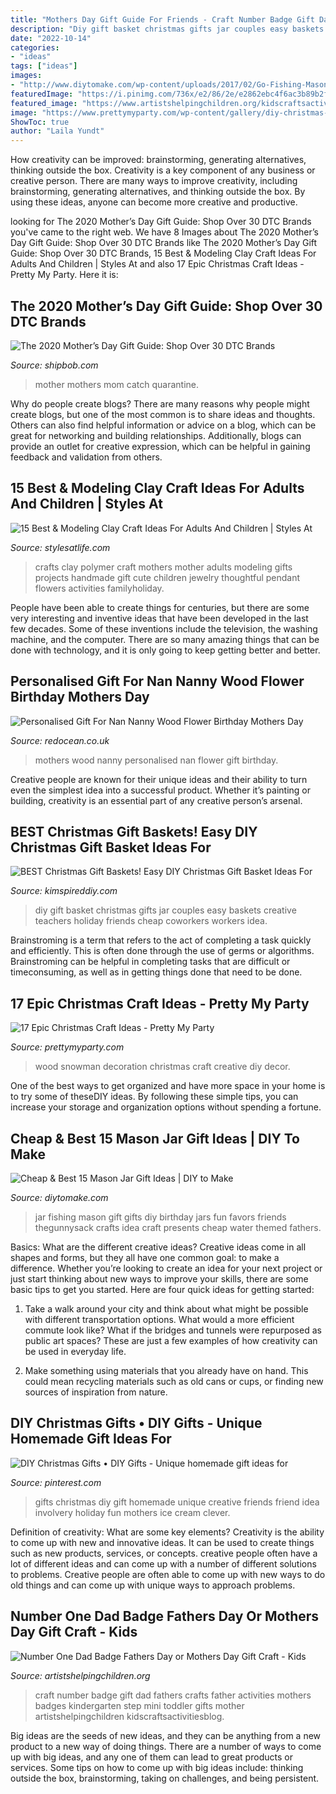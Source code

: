 ```yaml
---
title: "Mothers Day Gift Guide For Friends - Craft Number Badge Gift Dad Fathers Crafts Father Activities Mothers Badges Kindergarten Step Mini Toddler Gifts Mother Artistshelpingchildren Kidscraftsactivitiesblog"
description: "Diy gift basket christmas gifts jar couples easy baskets creative teachers holiday friends cheap coworkers workers idea"
date: "2022-10-14"
categories:
- "ideas"
tags: ["ideas"]
images:
- "http://www.diytomake.com/wp-content/uploads/2017/02/Go-Fishing-Mason-Jar-Gift.jpg"
featuredImage: "https://i.pinimg.com/736x/e2/86/2e/e2862ebc4f6ac3b89b2f8a8bc3131abc.jpg"
featured_image: "https://www.artistshelpingchildren.org/kidscraftsactivitiesblog/wp-content/uploads/2010/06/mini-DSCF3755.jpg"
image: "https://www.prettymyparty.com/wp-content/gallery/diy-christmas-decor/creative-wood-snowman-decoration.jpg"
ShowToc: true
author: "Laila Yundt"
---
```



How creativity can be improved: brainstorming, generating alternatives, thinking outside the box.
Creativity is a key component of any business or creative person. There are many ways to improve creativity, including brainstorming, generating alternatives, and thinking outside the box. By using these ideas, anyone can become more creative and productive.

	

		
looking for The 2020 Mother’s Day Gift Guide: Shop Over 30 DTC Brands you've came to the right web. We have 8 Images about The 2020 Mother’s Day Gift Guide: Shop Over 30 DTC Brands like The 2020 Mother’s Day Gift Guide: Shop Over 30 DTC Brands, 15 Best &amp; Modeling Clay Craft Ideas For Adults And Children | Styles At and also 17 Epic Christmas Craft Ideas - Pretty My Party. Here it is:
		
    
## The 2020 Mother’s Day Gift Guide: Shop Over 30 DTC Brands

<img loading=lazy src="https://www.shipbob.com/wp-content/uploads/2020/04/flowers-for-mother.jpg" onerror="this.onerror=null;this.src='https://tse3.mm.bing.net/th?id=OIP.tqHYplVlfQgLlZoexiprzwHaFS&amp;pid=15.1';" alt="The 2020 Mother’s Day Gift Guide: Shop Over 30 DTC Brands">

_Source: shipbob.com_

>mother mothers mom catch quarantine. 

	

Why do people create blogs?
There are many reasons why people might create blogs, but one of the most common is to share ideas and thoughts. Others can also find helpful information or advice on a blog, which can be great for networking and building relationships. Additionally, blogs can provide an outlet for creative expression, which can be helpful in gaining feedback and validation from others.

    
## 15 Best &amp; Modeling Clay Craft Ideas For Adults And Children | Styles At

<img loading=lazy src="https://www.familyholiday.net/wp-content/uploads/2012/03/polymer-clay-crafts-for-mothers-day-_10.jpg" onerror="this.onerror=null;this.src='https://tse4.mm.bing.net/th?id=OIP.8I2cfX-zyGNWQ0UF_hIvfQHaJ4&amp;pid=15.1';" alt="15 Best &amp; Modeling Clay Craft Ideas For Adults And Children | Styles At">

_Source: stylesatlife.com_

>crafts clay polymer craft mothers mother adults modeling gifts projects handmade gift cute children jewelry thoughtful pendant flowers activities familyholiday. 

	

People have been able to create things for centuries, but there are some very interesting and inventive ideas that have been developed in the last few decades. Some of these inventions include the television, the washing machine, and the computer. There are so many amazing things that can be done with technology, and it is only going to keep getting better and better.

    
## Personalised Gift For Nan Nanny Wood Flower Birthday Mothers Day

<img loading=lazy src="https://www.redocean.co.uk/image/cache/products/18075/image02_2000-1500x1500.jpg" onerror="this.onerror=null;this.src='https://tse2.mm.bing.net/th?id=OIP.XYiCVDocalaK9h7AgXTj7wHaHa&amp;pid=15.1';" alt="Personalised Gift For Nan Nanny Wood Flower Birthday Mothers Day">

_Source: redocean.co.uk_

>mothers wood nanny personalised nan flower gift birthday. 

	

Creative people are known for their unique ideas and their ability to turn even the simplest idea into a successful product. Whether it’s painting or building, creativity is an essential part of any creative person’s arsenal.

    
## BEST Christmas Gift Baskets! Easy DIY Christmas Gift Basket Ideas For

<img loading=lazy src="https://kimspireddiy.com/wp-content/uploads/2018/09/diy-gifts-in-a-jar-379329196.jpg" onerror="this.onerror=null;this.src='https://tse2.mm.bing.net/th?id=OIP.YCWWDpT3wdOTzZ6i1vrflQHaKe&amp;pid=15.1';" alt="BEST Christmas Gift Baskets! Easy DIY Christmas Gift Basket Ideas For">

_Source: kimspireddiy.com_

>diy gift basket christmas gifts jar couples easy baskets creative teachers holiday friends cheap coworkers workers idea. 

	

Brainstroming is a term that refers to the act of completing a task quickly and efficiently. This is often done through the use of germs or algorithms. Brainstroming can be helpful in completing tasks that are difficult or timeconsuming, as well as in getting things done that need to be done.

    
## 17 Epic Christmas Craft Ideas - Pretty My Party

<img loading=lazy src="https://www.prettymyparty.com/wp-content/gallery/diy-christmas-decor/creative-wood-snowman-decoration.jpg" onerror="this.onerror=null;this.src='https://tse4.mm.bing.net/th?id=OIP.n9NETjzuYLWonwRdK21UxQHaJ4&amp;pid=15.1';" alt="17 Epic Christmas Craft Ideas - Pretty My Party">

_Source: prettymyparty.com_

>wood snowman decoration christmas craft creative diy decor. 

	

One of the best ways to get organized and have more space in your home is to try some of theseDIY ideas. By following these simple tips, you can increase your storage and organization options without spending a fortune.

    
## Cheap &amp; Best 15 Mason Jar Gift Ideas | DIY To Make

<img loading=lazy src="http://www.diytomake.com/wp-content/uploads/2017/02/Go-Fishing-Mason-Jar-Gift.jpg" onerror="this.onerror=null;this.src='https://tse2.mm.bing.net/th?id=OIP.zpWgx9cegrULtJFphzjBLQHaK1&amp;pid=15.1';" alt="Cheap &amp; Best 15 Mason Jar Gift Ideas | DIY to Make">

_Source: diytomake.com_

>jar fishing mason gift gifts diy birthday jars fun favors friends thegunnysack crafts idea craft presents cheap water themed fathers. 

	

Basics: What are the different creative ideas?
Creative ideas come in all shapes and forms, but they all have one common goal: to make a difference. Whether you’re looking to create an idea for your next project or just start thinking about new ways to improve your skills, there are some basic tips to get you started. Here are four quick ideas for getting started:
1. Take a walk around your city and think about what might be possible with different transportation options. What would a more efficient commute look like? What if the bridges and tunnels were repurposed as public art spaces? These are just a few examples of how creativity can be used in everyday life.

2. Make something using materials that you already have on hand. This could mean recycling materials such as old cans or cups, or finding new sources of inspiration from nature.

    
## DIY Christmas Gifts • DIY Gifts - Unique Homemade Gift Ideas For

<img loading=lazy src="https://i.pinimg.com/736x/e2/86/2e/e2862ebc4f6ac3b89b2f8a8bc3131abc.jpg" onerror="this.onerror=null;this.src='https://tse2.mm.bing.net/th?id=OIP.MDKVRYoq0tRyQ_NM0EL9eAHaLx&amp;pid=15.1';" alt="DIY Christmas Gifts • DIY Gifts - Unique homemade gift ideas for">

_Source: pinterest.com_

>gifts christmas diy gift homemade unique creative friends friend idea involvery holiday fun mothers ice cream clever. 

	

Definition of creativity: What are some key elements?
Creativity is the ability to come up with new and innovative ideas. It can be used to create things such as new products, services, or concepts. creative people often have a lot of different ideas and can come up with a number of different solutions to problems. Creative people are often able to come up with new ways to do old things and can come up with unique ways to approach problems.

    
## Number One Dad Badge Fathers Day Or Mothers Day Gift Craft - Kids

<img loading=lazy src="https://www.artistshelpingchildren.org/kidscraftsactivitiesblog/wp-content/uploads/2010/06/mini-DSCF3755.jpg" onerror="this.onerror=null;this.src='https://tse3.mm.bing.net/th?id=OIP.CJCUhY_IaV787euHIuJ4IAHaJ4&amp;pid=15.1';" alt="Number One Dad Badge Fathers Day or Mothers Day Gift Craft - Kids">

_Source: artistshelpingchildren.org_

>craft number badge gift dad fathers crafts father activities mothers badges kindergarten step mini toddler gifts mother artistshelpingchildren kidscraftsactivitiesblog. 

	

Big ideas are the seeds of new ideas, and they can be anything from a new product to a new way of doing things. There are a number of ways to come up with big ideas, and any one of them can lead to great products or services. Some tips on how to come up with big ideas include: thinking outside the box, brainstorming, taking on challenges, and being persistent.

